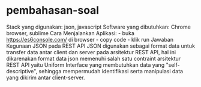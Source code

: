 # pembahasan-soal

Stack yang digunakan: json, javascript
Software yang dibutuhkan: Chrome browser, sublime
Cara Menjalankan Aplikasi: - buka https://es6console.com/ di browser
                           - copy code 
                           - klik run 
Jawaban Kegunaan JSON pada REST API
JSON digunakan sebagai format data untuk transfer data antar client dan server pada arsitektur REST API, hal ini dikarenakan format data json memenuhi salah satu contraint arsitektur REST API yaitu Uniform Interface yang membutuhkan data yang "self-descriptive", sehingga mempermudah identifikasi serta manipulasi data yang dikirim antar client-server.      
